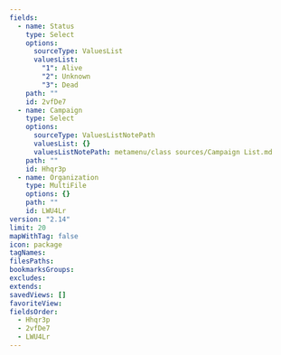 ```yaml
---
fields:
  - name: Status
    type: Select
    options:
      sourceType: ValuesList
      valuesList:
        "1": Alive
        "2": Unknown
        "3": Dead
    path: ""
    id: 2vfDe7
  - name: Campaign
    type: Select
    options:
      sourceType: ValuesListNotePath
      valuesList: {}
      valuesListNotePath: metamenu/class sources/Campaign List.md
    path: ""
    id: Hhqr3p
  - name: Organization
    type: MultiFile
    options: {}
    path: ""
    id: LWU4Lr
version: "2.14"
limit: 20
mapWithTag: false
icon: package
tagNames: 
filesPaths: 
bookmarksGroups: 
excludes: 
extends: 
savedViews: []
favoriteView: 
fieldsOrder:
  - Hhqr3p
  - 2vfDe7
  - LWU4Lr
---
```

